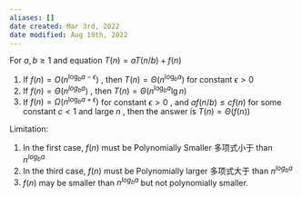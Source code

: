 ```yaml
---
aliases: []
date created: Mar 3rd, 2022
date modified: Aug 19th, 2022
---
```

For $a,b \geq 1$ and equation $T(n) = aT(n/b) + f(n)$
1. If $f(n) = O(n^ {\log_b {a} -\epsilon })$ , then $T(n) = \Theta(n^{\log_b a})$ for constant $\epsilon > 0$
2. If $f(n) = \Theta(n^{log_b a})$ , then $T(n) = \Theta(n^{\log_b a} \lg n)$
3. If $f(n) = \Omega(n^{\log_b a +\epsilon} )$ for constant $\epsilon > 0$ , and $af(n/b) \leq cf(n)$ for some constant $c < 1$  and large $n$ , then the answer is $T(n)  = \Theta(f(n))$

Limitation:
1. In the first case, $f(n)$ must be Polynomially Smaller 多项式小于 than $n^{log_b a}$
2. In the third case, $f(n)$ must be Polynomially larger 多项式大于 than $n^{log_b a}$
3. $f(n)$ may be smaller than $n^{log_b a}$ but not polynomially smaller.
